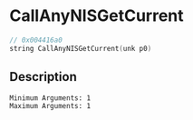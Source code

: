 # CallAnyNISGetCurrent
```c
// 0x004416a0
string CallAnyNISGetCurrent(unk p0)
```
## Description
```
Minimum Arguments: 1
Maximum Arguments: 1
```
